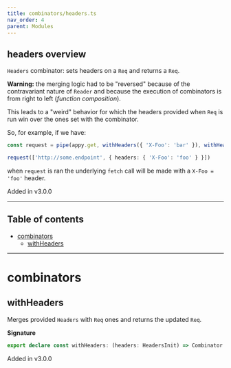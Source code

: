 ```yaml
---
title: combinators/headers.ts
nav_order: 4
parent: Modules
---
```


## headers overview

`Headers` combinator: sets headers on a `Req` and returns a `Req`.

**Warning:** the merging logic had to be "reversed" because of the contravariant nature of `Reader` and because the execution of combinators is from right to left (_function composition_).

This leads to a "weird" behavior for which the headers provided when `Req` is run win over the ones set with the combinator.

So, for example, if we have:

```ts
const request = pipe(appy.get, withHeaders({ 'X-Foo': 'bar' }), withHeaders({ 'X-Foo': 'baz' }))

request(['http://some.endpoint', { headers: { 'X-Foo': 'foo' } }])
```

when `request` is ran the underlying `fetch` call will be made with a `X-Foo = 'foo'` header.

Added in v3.0.0

---

<h2 class="text-delta">Table of contents</h2>

- [combinators](#combinators)
  - [withHeaders](#withheaders)

---

# combinators

## withHeaders

Merges provided `Headers` with `Req` ones and returns the updated `Req`.

**Signature**

```ts
export declare const withHeaders: (headers: HeadersInit) => Combinator
```

Added in v3.0.0
